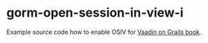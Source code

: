 gorm-open-session-in-view-i
===========================

Example source code how to enable OSIV for [Vaadin on Grails book](http://ondrej-kvasnovsky.gitbooks.io/vaadin-on-grails/).